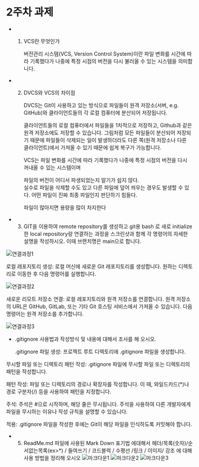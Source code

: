 # 2주차 과제
* 1. VCS란 무엇인가

     버전관리 시스템(VCS, Version Control System)이란 파일 변화를 시간에 따라 기록했다가 나중에 특정 시점의 버전을 다시 불러올 수 있는 시스템을 의미합니다.

* 2. DVCS와 VCS의 차이점

     DVCS는 Git이 사용하고 있는 방식으로 파일들이 원격 저장소(서버, e.g. GitHub)와 클라이언트들의 각 로컬 컴퓨터에 분산되어 저장됩니다.

     클라이언트들의 로컬 컴퓨터에서 파일들을 1차적으로 저장하고, Github과 같은 원격 저장소에도 저장할 수 있습니다. 그림처럼 모든 파일들이 분산되어 저장되기 때문에 파일들이 삭제되는 일이 발생하더라도 다른 쪽(원격 저장소나 다른 클라이언트)에서 가져올 수 있기 때문에 쉽게 복구가 가능합니다.


     VCS는 파일 변화를 시간에 따라 기록했다가 나중에 특정 시점의 버전을 다시 꺼내올 수 있는 시스템이며
 
     파일의 버전이 어디서 파생되었는지 알기가 쉽지 않다.     
     실수로 파일을 삭제할 수도 있고 다른 파일에 덮어 씌우는 경우도 발생할 수 있다.
     어떤 파일이 진짜 최종 파일인지 판단하기 힘들다.

     파일이 많아지면 용량을 많이 차지한다

* 3. GIT을 이용하여 remote repository를 생성하고 git용 bash 로 새로 initialize한 local repository랑 연결하는 과정을 스크린샷과 함께 각 명령어의 자세한 설명을 작성하시오. 이때 브랜치명은 main으로 합니다.

![연결과정1](https://github.com/yuh2327015/programig-patern/assets/127164406/a417a50a-2a37-4247-85ff-87258f95178b)
    
로컬 레포지토리 생성: 로컬 머신에 새로운 Git 레포지토리를 생성합니다. 원하는 디렉토리로 이동한 후 다음 명령어를 실행합니다.    

![연결과정2](https://github.com/yuh2327015/programig-patern/assets/127164406/b05f86c0-e969-417e-926e-3624f9dd91d8)

새로운 리모트 저장소 연결: 로컬 레포지토리와 원격 저장소를 연결합니다. 원격 저장소의 URL은 GitHub, GitLab, 또는 기타 Git 호스팅 서비스에서 가져올 수 있습니다. 다음 명령어는 원격 저장소를 추가합니다.

![연결과정3](https://github.com/yuh2327015/programig-patern/assets/127164406/950f65da-2811-4f2c-ad1b-1f037f83e2cb)
    

     
   
     
* .gitignore 사용법과 작성방식 및 내용에 대해서 조사를 해 오시오.


  .gitignore 파일 생성: 프로젝트 루트 디렉토리에 .gitignore 파일을 생성합니다.

무시할 파일 또는 디렉토리 패턴 작성: .gitignore 파일에 무시할 파일 또는 디렉토리의 패턴을 작성합니다.

패턴 작성: 파일 또는 디렉토리의 경로나 확장자를 작성합니다. 이 때, 와일드카드(*)나 경로 구분자(/) 등을 사용하여 패턴을 지정합니다.

주석: 주석은 #으로 시작하며, 해당 줄은 무시됩니다. 주석을 사용하여 다른 개발자에게 파일을 무시하는 이유나 작성 규칙을 설명할 수 있습니다.

적용: .gitignore 파일을 작성한 후에는 Git이 해당 파일을 인식하도록 커밋해야 합니다.

* 5. ReadMe.md 파일에 사용된 Mark Down 표기법 에대해서 헤더/목록(숫자)/순서없는목록(ex>*) / 들여쓰기 / 코드블럭 / 수평선 /링크 / 이미지/ 강조 
에 대해 사용 방법을 정리해 오시오
![마크다운1](https://github.com/yuh2327015/programig-patern/assets/127164406/7dd2ca93-5e2a-4164-9fa2-fe6e5c68a367)
![마크다운2](https://github.com/yuh2327015/programig-patern/assets/127164406/4c628bf3-5ca3-4564-8605-639ebeaefbe9)
![마크다운3](https://github.com/yuh2327015/programig-patern/assets/127164406/7f20b190-7eb9-4fa5-8c09-4ae8686deb97)


